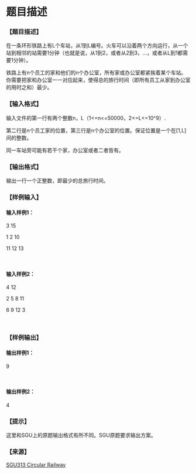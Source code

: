 # 题目描述


<h3>
【题目描述】
</h3>
<p>
在一条环形铁路上有L个车站，从1到L编号。火车可以沿着两个方向运行，从一个站到相邻的站需要1分钟（也就是说，从1到2，或者从2到3，...，或者从L到1都需要1分钟）。
</p>
<p>
铁路上有n个员工的家和他们的n个办公室，所有家或办公室都紧挨着某个车站。你需要把家和办公室一一对应起来，使得总的旅行时间（即所有员工从家到办公室的用时之和）最少。
</p>
<h3>
【输入格式】
</h3>
<p>
输入文件的第一行有两个整数n，L（1&lt;=n&lt;=50000，2&lt;=L&lt;=10^9）.
</p>
<p>
第二行是n个员工家的位置，第三行是n个办公室的位置。保证位置是一个在[1,L]间的整数。
</p>
<p>
同一车站旁可能有若干个家，办公室或者二者皆有。
</p>
<h3>
【输出格式】
</h3>
<p>
输出一行一个正整数，即最少的总旅行时间。
</p>
<h3>
【样例输入】
</h3>
<h4>
输入样例1：
</h4>
<p>
3 15
</p>
<p>
1 2 10
</p>
<p>
11 12 13
</p>
<p>
<br/>
</p>
<h4>
输入样例2：
</h4>
<p>
4 12
</p>
<p>
2 5 8 11
</p>
<p>
6 9 12 3
</p>
<p>
<br/>
</p>
<h3>
【样例输出】
</h3>
<h4>
输出样例1：
</h4>
<p>
9
</p>
<p>
<br/>
</p>
<h4>
输出样例2：
</h4>
<p>
4
</p>
<h3>
【提示】
</h3>
<p>
这里和SGU上的原题输出格式有所不同。SGU原题要求输出方案。
</p>
<h3>
【来源】
</h3>
<p>
<a href="http://acm.sgu.ru/problem.php?contest=0&amp;problem=313" target="_blank">SGU313 Circular Railway</a> 
</p>
